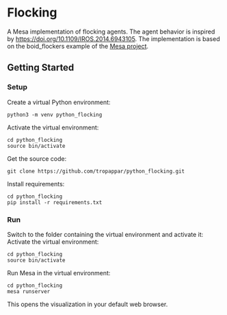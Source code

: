 # Flocking
A Mesa implementation of flocking agents. The agent behavior is inspired by https://doi.org/10.1109/IROS.2014.6943105. The implementation is based on the boid_flockers example of the [Mesa project](https://github.com/projectmesa/mesa).

## Getting Started

### Setup
Create a virtual Python environment:
```shell
python3 -m venv python_flocking
```
Activate the virtual environment:
```shell
cd python_flocking
source bin/activate
```
Get the source code:
```shell
git clone https://github.com/tropappar/python_flocking.git
```
Install requirements:
```shell
cd python_flocking
pip install -r requirements.txt
```

### Run
Switch to the folder containing the virtual environment and activate it:
Activate the virtual environment:
```shell
cd python_flocking
source bin/activate
```

Run Mesa in the virtual environment:
```shell
cd python_flocking
mesa runserver
```
This opens the visualization in your default web browser.
